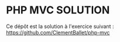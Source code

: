 # PHP MVC SOLUTION

Ce dépôt est la solution à l'exercice suivant : https://github.com/ClementBallet/php-mvc 

